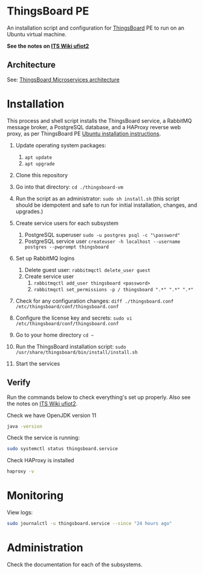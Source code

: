 # ThingsBoard PE
An installation script and configuration for [ThingsBoard](https://thingsboard.io/) PE to run on an Ubuntu virtual machine.

**See the notes on [ITS Wiki ufiot2](https://itswiki.shef.ac.uk/wiki/Ufiot2)**

## Architecture

See: [ThingsBoard Microservices architecture](https://thingsboard.io/docs/reference/msa/)

# Installation

This process and shell script installs the ThingsBoard service, a RabbitMQ message broker, a PostgreSQL database, and a HAProxy reverse web proxy, as per ThingsBoard PE [Ubuntu installation instructions](https://thingsboard.io/docs/user-guide/install/pe/ubuntu/).

1. Update operating system packages:
   1. `apt update`
   2. `apt upgrade`

2. Clone this repository
3. Go into that directory: `cd ./thingsboard-vm`
4. Run the script as an administrator: `sudo sh install.sh` (this script should be idempotent and safe to run for initial installation, changes, and upgrades.)
5. Create service users for each subsystem
   1. PostgreSQL superuser `sudo -u postgres psql -c "\password"`
   2. PostgreSQL service user `createuser -h localhost --username postgres --pwprompt thingsboard`
6. Set up RabbitMQ logins
   1. Delete guest user: `rabbitmqctl delete_user guest`
   2. Create service user
      1. `rabbitmqctl add_user thingsboard <password>`
      2. `rabbitmqctl set_permissions -p / thingsboard ".*" ".*" ".*"`

7. Check for any configuration changes: `diff ./thingsboard.conf /etc/thingsboard/conf/thingsboard.conf`
8. Configure the license key and secrets: `sudo vi /etc/thingsboard/conf/thingsboard.conf`
9. Go to your home directory `cd ~`
10. Run the ThingsBoard installation script: `sudo /usr/share/thingsboard/bin/install/install.sh`
11. Start the services

## Verify

Run the commands below to check everything's set up properly. Also see the notes on [ITS Wiki ufiot2](https://itswiki.shef.ac.uk/wiki/Ufiot2).

Check we have OpenJDK version 11

```bash
java -version
```

Check the service is running:

```bash
sudo systemctl status thingsboard.service
```

Check HAProxy is installed

```bash
haproxy -v
```

# Monitoring

View logs:

```bash
sudo journalctl -u thingsboard.service --since "24 hours ago"
```

# Administration

Check the documentation for each of the subsystems.
